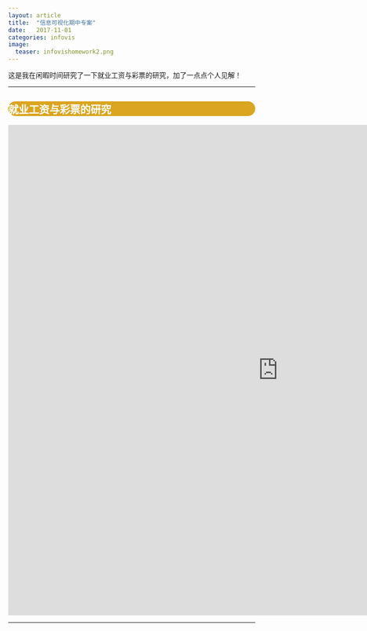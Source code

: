 ```yaml
---
layout: article
title:  "信息可视化期中专案"
date:   2017-11-01 
categories: infovis
image:
  teaser: infovishomework2.png
---
```


这是我在闲暇时间研究了一下就业工资与彩票的研究，加了一点点个人见解！

---



<div style="background: #DAA520; color:white;border-radius:20px">
    <h2>就业工资与彩票的研究</h2>  
</div>
<iframe src="https://public.tableau.com/shared/F5ZCW2NCK?:display_count=yes/sheet4?:embed=y&:display_count=yes&publish=yes/Dashboard1?:showVizHome=no&:embed=truehttps://public.tableau.com/shared/DJPSG6CX9?:display_count=yes" width="1100px" height="1000px" frameborder="0"></iframe>

---
